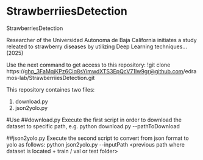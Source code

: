 # StrawberriiesDetection
StrawberriesDetection

Researcher of the Universidad Autonoma de Baja California initiates a study releated to strawberry diseases by utilizing Deep Learning techniques... (2025)

Use the next command to get access to this repository: !git clone https://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@github.com/edramos-lab/StrawberriiesDetection.git

This repository containes two files:
1) download.py
2) json2yolo.py

#Use
##download.py
Execute the first script in order to download the dataset to specific path, e.g. python download.py --pathToDownload <specific path where the dataset will be downloaded>

##json2yolo.py
Execute the second script to convert from json format to yolo as follows:  python json2yolo.py --inputPath <previous path where dataset is located + train / val or test folder>